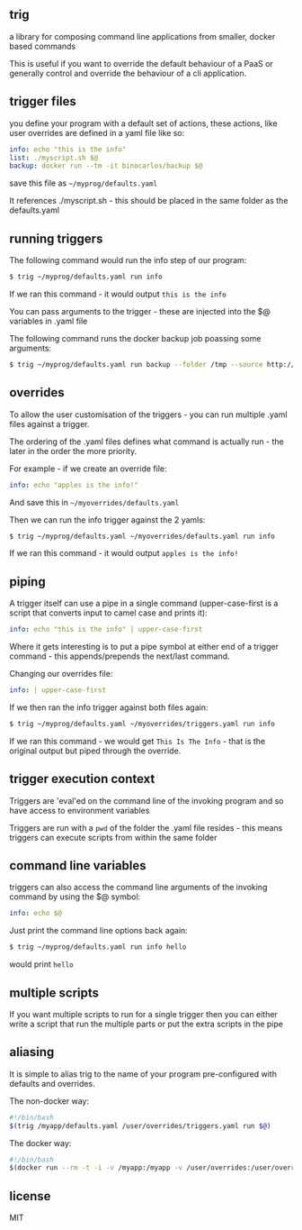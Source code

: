 ## trig

a library for composing command line applications from smaller, docker based commands

This is useful if you want to override the default behaviour of a PaaS or generally control and override the behaviour of a cli application.

## trigger files

you define your program with a default set of actions, these actions, like user overrides are defined in a yaml file like so:

```yaml
info: echo "this is the info"
list: ./myscript.sh $@
backup: docker run --tm -it binocarlos/backup $@
```

save this file as `~/myprog/defaults.yaml`

It references ./myscript.sh - this should be placed in the same folder as the defaults.yaml

## running triggers

The following command would run the info step of our program:

```bash
$ trig ~/myprog/defaults.yaml run info
```

If we ran this command - it would output `this is the info`

You can pass arguments to the trigger - these are injected into the $@ variables in .yaml file

The following command runs the docker backup job poassing some arguments:

```bash
$ trig ~/myprog/defaults.yaml run backup --folder /tmp --source http://127.0.0.1:95858
```

## overrides

To allow the user customisation of the triggers - you can run multiple .yaml files against a trigger.

The ordering of the .yaml files defines what command is actually run - the later in the order the more priority.

For example - if we create an override file:

```yaml
info: echo "apples is the info!"
```

And save this in `~/myoverrides/defaults.yaml`

Then we can run the info trigger against the 2 yamls:

```bash
$ trig ~/myprog/defaults.yaml ~/myoverrides/defaults.yaml run info
```

If we ran this command - it would output `apples is the info!`

## piping

A trigger itself can use a pipe in a single command (upper-case-first is a script that converts input to camel case and prints it):

```yaml
info: echo "this is the info" | upper-case-first
```

Where it gets interesting is to put a pipe symbol at either end of a trigger command - this appends/prepends the next/last command.

Changing our overrides file:

```yaml
info: | upper-case-first
```

If we then ran the info trigger against both files again:

```bash
$ trig ~/myprog/defaults.yaml ~/myoverrides/triggers.yaml run info
```

If we ran this command - we would get `This Is The Info` - that is the original output but piped through the override.

## trigger execution context

Triggers are 'eval'ed on the command line of the invoking program and so have access to environment variables

Triggers are run with a `pwd` of the folder the .yaml file resides - this means triggers can execute scripts from within the same folder

## command line variables

triggers can also access the command line arguments of the invoking command by using the $@ symbol:

```yaml
info: echo $@
```

Just print the command line options back again:

```bash
$ trig ~/myprog/defaults.yaml run info hello
```

would print `hello`

## multiple scripts

If you want multiple scripts to run for a single trigger then you can either write a script that run the multiple parts or put the extra scripts in the pipe

## aliasing

It is simple to alias trig to the name of your program pre-configured with defaults and overrides.

The non-docker way:

```bash
#!/bin/bash
$(trig /myapp/defaults.yaml /user/overrides/triggers.yaml run $@)
```

The docker way:

```bash
#!/bin/bash
$(docker run --rm -t -i -v /myapp:/myapp -v /user/overrides:/user/overrides binocarlos/trig /myapp/defaults.yaml /user/overrides/triggers.yaml run $@)
```

## license

MIT